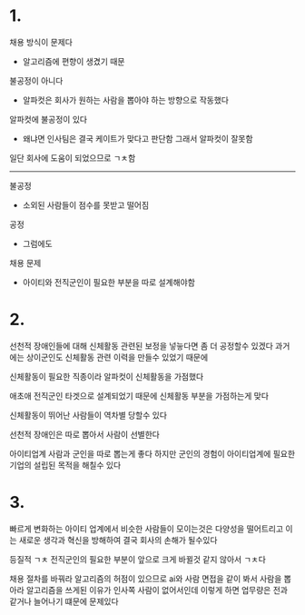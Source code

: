 # 1.
채용 방식이 문제다
- 알고리즘에 편향이 생겼기 때문


불공정이 아니다
- 알파컷은 회사가 원하는 사람을 뽑아야 하는 방향으로 작동했다

알파컷에 불공정이 있다
- 왜냐면 인사팀은 결국 케이트가 맞다고 판단함 그래서 알파컷이 잘못함

일단 회사에 도움이 되었으므로 ㄱㅊ함
 - - -

불공정
- 소외된 사람들이 점수를 못받고 떨어짐

공정
- 그럼에도 

채용 문제
- 아이티와 전직군인이 필요한 부분을 따로 설계해야함
# 2.
선천적 장애인들에 대해 신체활동 관련된 보정을 넣늫다면 좀 더 공정할수 있겠다 과거에는 상이군인도 신체활동 관련 이력을 만들수 있었기 때문에

신체활동이 필요한 직종이라 알파컷이 신체활동을 가점했다

애초애 전직군인 타겟으로 설계되었기 때문에 신체활동 부분을 가점하는게 맞다

신체활동이 뛰어난 사람들이 역차별 당할수 있다

선천적 장애인은 따로 뽑아서 사람이 선별한다

아이티업계 사람과 군인을 따로 뽑는게 좋다
하지만 군인의 경험이 아이티업계에 필요한 기업의 설립된 목적을 해칠수 있다
# 3.
빠르게 변화하는 아이티 업계에서 비슷한 사람들이 모이는것은 다양성을 떨어트리고 이는 새로운 생각과 혁신을 방해하여 결국 회사의 손해가 될수있다

등질적 ㄱㅊ
전직군인의 필요한 부분이 앞으로 크게 바뀔것 같지 않아서 ㄱㅊ다

채용 절차를 바꿔라
알고리즘의 허점이 있으므로 ai와 사람 면접을 같이 봐서 사람을 뽑아라
알고리즘을 쓰게된 이유가 인사쪽 사람이 없어서인데 이렇게 하면 업무량은 전과 같거나 늘어나기 떄문에 문제있다

